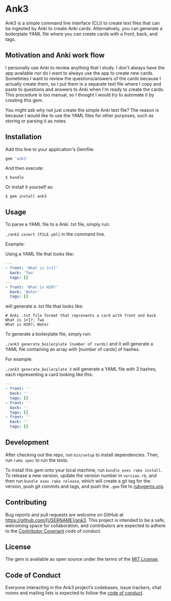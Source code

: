 # Ank3

Ank3 is a simple command line interface (CLI) to create text files that can be ingested by Anki to create Anki cards.
Alternatively, you can generate a boilerplate YAML file where you can create cards with a front, back, and tags.

## Motivation and Anki work flow

I personally use Anki to review anything that I study. I don't always have the app available
nor do I want to always use the app to create new cards. Sometimes I want to review the questions/answers
of the cards because I actually create them, so I put them in a separate text file where I copy and paste
to questions and answers to Anki when I'm ready to create the cards. This procedure is too manual, so I
thought I would try to automate it by creating this gem.

You might ask why not just create the simple Anki text file? 
The reason is because I would like to use the YAML files for other purposes, such 
as storing or parsing it as notes. 

## Installation

Add this line to your application's Gemfile:

```ruby
gem 'ank3'
```

And then execute:

    $ bundle

Or install it yourself as:

    $ gem install ank3

## Usage

To parse a YAML file to a Anki .txt file, simply run:

```./ank3 covert [FILE.yml]``` in the command line.

Example:

Using a YAML file that looks like:

```yaml
---
- front: 'What is 1+1?'
  back: 'Two'
  tags: []
---
- front: 'What is H20?'
  back: 'Water'
  tags: []
```

will generate a .txt file that looks like:

```
# Anki .txt file format that represents a card with front and back
What is 1+1?; Two
What is H2O?; Water
```

To generate a boilerplate file, simply run:

```./ank3 generate_boilerplate [number of cards]``` and it will generate a YAML file containing an array with [number of cards] of hashes.

For example:

```./ank3 generate_boilerplate 3``` will generate a YAML file with 3 hashes, each representing a card looking like this:

```yaml
---
- front: ''
  back: ''
  tags: []
- front: ''
  back: ''
  tags: []
- front: ''
  back: ''
  tags: []
```

## Development

After checking out the repo, run `bin/setup` to install dependencies. Then, run `rake spec` to run the tests. 

To install this gem onto your local machine, run `bundle exec rake install`. To release a new version, update the version number in `version.rb`, and then run `bundle exec rake release`, which will create a git tag for the version, push git commits and tags, and push the `.gem` file to [rubygems.org](https://rubygems.org).

## Contributing

Bug reports and pull requests are welcome on GitHub at https://github.com/[USERNAME]/ank3. This project is intended to be a safe, welcoming space for collaboration, and contributors are expected to adhere to the [Contributor Covenant](http://contributor-covenant.org) code of conduct.

## License

The gem is available as open source under the terms of the [MIT License](https://opensource.org/licenses/MIT).

## Code of Conduct

Everyone interacting in the Ank3 project’s codebases, issue trackers, chat rooms and mailing lists is expected to follow the [code of conduct](https://github.com/[USERNAME]/ank3/blob/master/CODE_OF_CONDUCT.md).
